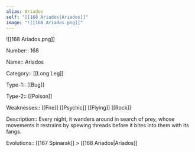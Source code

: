 ```yaml
---
alias: Ariados
self: "[[168 Ariados|Ariados]]"
image: "![[168 Ariados.png]]"
---
```


![[168 Ariados.png]]

Number:: 168

Name:: Ariados

Category:: [[Long Leg]]

Type-1:: [[Bug]]

Type-2:: [[Poison]]

Weaknesses:: [[Fire]] [[Psychic]] [[Flying]] [[Rock]]

Description:: Every night, it wanders around in search of prey, whose movements it restrains by spewing threads before it bites into them with its fangs.

Evolutions:: [[167 Spinarak]] > [[168 Ariados|Ariados]]